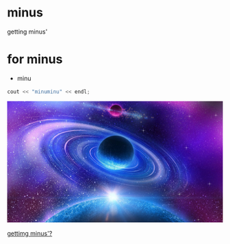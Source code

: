 minus
===
getting minus'

# for minus
- minu


```C++
cout << "minuminu" << endl;
```

![gettimg minus'?](./image/image.jpg)

[gettimg minus'?](https://youtu.be/AlXfbVpDUdo)
